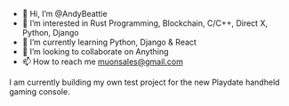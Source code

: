 - 👋 Hi, I’m @AndyBeattie
- 👀 I’m interested in Rust Programming, Blockchain, C/C++, Direct X, Python, Django
- 🌱 I’m currently learning Python, Django & React
- 💞️ I’m looking to collaborate on Anything
- 📫 How to reach me muonsales@gmail.com

I am currently building my own test project for the new Playdate handheld gaming console.

<!---
AndyBeattie/AndyBeattie is a ✨ special ✨ repository because its `README.md` (this file) appears on your GitHub profile.
You can click the Preview link to take a look at your changes.
--->
